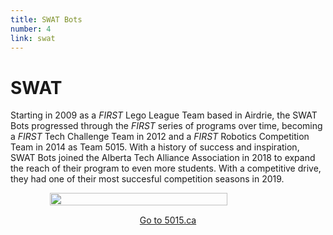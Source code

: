 ```yaml
---
title: SWAT Bots
number: 4
link: swat
---
```

<div class="col-md-8">
    <h1>SWAT</h1>
	<p>Starting in 2009 as a <i>FIRST</i> Lego League Team based in Airdrie, the SWAT Bots progressed through the <i>FIRST</i> series of programs over time, becoming a <i>FIRST</i> Tech Challenge Team in 2012 and a <i>FIRST</i> Robotics Competition Team in 2014 as Team 5015. With a history of success and inspiration, SWAT Bots joined the Alberta Tech Alliance Association in 2018 to expand the reach of their program to even more students. With a competitive drive, they had one of their most succesful competition seasons in 2019.</p>
</div>
<div class="col-md-4" style="justify-content: center; display: flex; align-items: center;">
    <img class="img-fluid" style="width: 75%" src="/resources/img/swat.png" />
</div>
<div style="text-align: center; margin-top: 15px" class="col-12">
    <a class="swatButton" href="http://5015.ca">Go to 5015.ca</a>
</div>